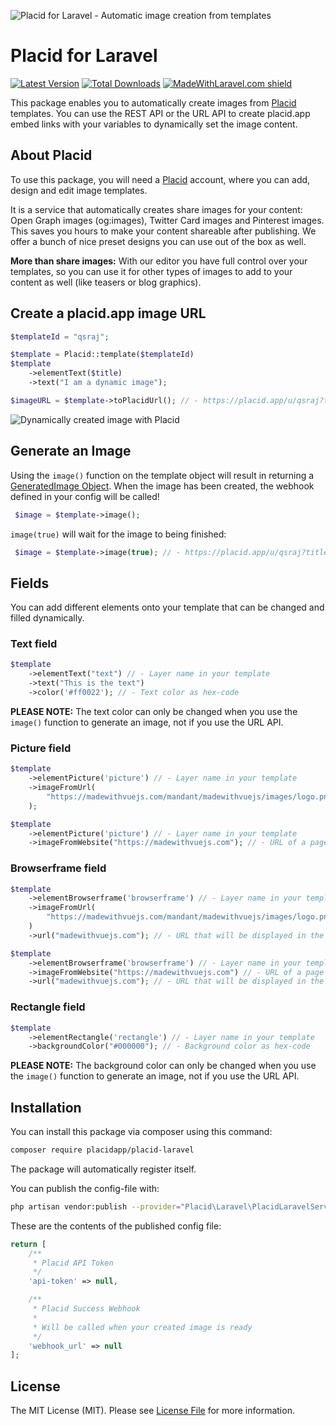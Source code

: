 ![Placid for Laravel - Automatic image creation from templates](https://placid.app/images/github-header-laravel.jpg)

# Placid for Laravel
[![Latest Version](https://img.shields.io/github/release/placidapp/placid-laravel.svg?style=flat-square)](https://github.com/placidapp/placid-laravel/releases)
[![Total Downloads](https://img.shields.io/packagist/dt/placidapp/placid-laravel.svg?style=flat-square)](https://packagist.org/packages/placidapp/placid-laravel)
[![MadeWithLaravel.com shield](https://madewithlaravel.com/storage/repo-shields/1718-shield.svg)](https://madewithlaravel.com/p/placid-laravel/shield-link)

This package enables you to automatically create images from [Placid](https://placid.app) templates. You can use the REST API or the URL API to create placid.app embed links with your variables to dynamically set the image content.

## About Placid
To use this package, you will need a [Placid](https://placid.app) account, where you can add, design and edit image templates.

It is a service that automatically creates share images for your content: Open Graph images (og:images), Twitter Card images and Pinterest images. This saves you hours to make your content shareable after publishing. We offer a bunch of nice preset designs you can use out of the box as well.

**More than share images:** With our editor you have full control over your templates, so you can use it for other types of images to add to your content as well (like teasers or blog graphics).

## Create a placid.app image URL
```php
$templateId = "qsraj";

$template = Placid::template($templateId)
$template
    ->elementText($title)
    ->text("I am a dynamic image");

$imageURL = $template->toPlacidUrl(); // - https://placid.app/u/qsraj?title=I%20am%20a%20dynamic%20Image%21

```
![Dynamically created image with Placid](https://placid.app/images/github-doku-animation_opt.gif)


## Generate an Image

Using the `image()` function on the template object will result in returning a [GeneratedImage Object](https://github.com/placidapp/placid-php/blob/master/src/GeneratedImage.php). When the image has been created, the webhook defined in your config will be called!

```php
 $image = $template->image();
```

`image(true)` will wait for the image to being finished: 
```php
 $image = $template->image(true); // - https://placid.app/u/qsraj?title=I%20am%20a%20dynamic%20Image%21
```

## Fields
You can add different elements onto your template that can be changed and filled dynamically.

### Text field
```php
$template
    ->elementText("text") // - Layer name in your template
    ->text("This is the text")
    ->color('#ff0022'); // - Text color as hex-code
```

**PLEASE NOTE:** The text color can only be changed when you use the `image()` function to generate an image, not if you use the URL API.

### Picture field
```php
$template
    ->elementPicture('picture') // - Layer name in your template
    ->imageFromUrl(
        "https://madewithvuejs.com/mandant/madewithvuejs/images/logo.png" // - image source
    );

$template
    ->elementPicture('picture') // - Layer name in your template
    ->imageFromWebsite("https://madewithvuejs.com"); // - URL of a page to screenshot
```

### Browserframe field
```php
$template
    ->elementBrowserframe('browserframe') // - Layer name in your template
    ->imageFromUrl(
        "https://madewithvuejs.com/mandant/madewithvuejs/images/logo.png" // - image source 
    )
    ->url("madewithvuejs.com"); // - URL that will be displayed in the browserframe's address bar

$template
    ->elementBrowserframe('browserframe') // - Layer name in your template
    ->imageFromWebsite("https://madewithvuejs.com") // - URL of a page to screenshot
    ->url("madewithvuejs.com"); // - URL that will be displayed in the browserframe's address bar
```

### Rectangle field
```php
$template
    ->elementRectangle('rectangle') // - Layer name in your template
    ->backgroundColor("#000000"); // - Background color as hex-code
```

**PLEASE NOTE:** The background color can only be changed when you use the `image()` function to generate an image, not if you use the URL API.


## Installation

You can install this package via composer using this command:

```bash
composer require placidapp/placid-laravel
```

The package will automatically register itself.

You can publish the config-file with:

```bash
php artisan vendor:publish --provider="Placid\Laravel\PlacidLaravelServiceProvider" --tag="config"
```

These are the contents of the published config file:

```php
return [
    /**
     * Placid API Token
     */
    'api-token' => null,

    /**
     * Placid Success Webhook
     *
     * Will be called when your created image is ready
     */
    'webhook_url' => null
];
```

## License

The MIT License (MIT). Please see [License File](LICENSE.md) for more information.
